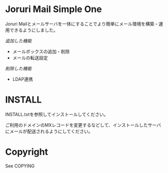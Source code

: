 Joruri Mail Simple One
===
Joruri Mailとメールサーバを一体にすることでより簡単にメール環境を構築・運用できるようにしました。  
  
*追加した機能*  
* メールボックスの追加・削除
* メールの転送設定
  
*削除した機能*
* LDAP連携
  
INSTALL
===
INSTALL.txtを参照してインストールしてください。  

ご利用のドメインのMXレコードを変更するなどして、インストールしたサーバにメールが配送されるようにしてください。  
  
Copyright
===
See COPYING

